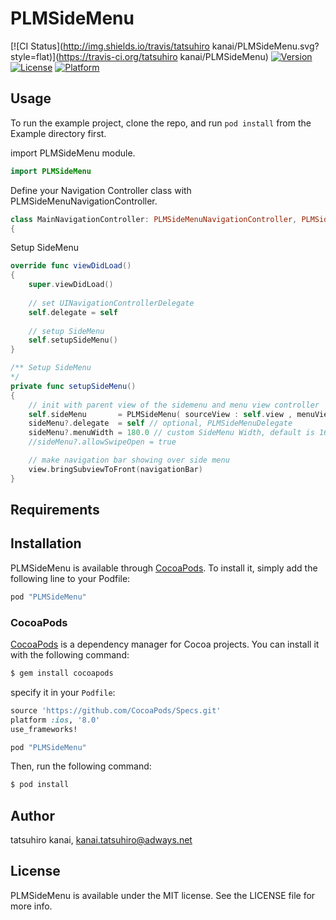 # PLMSideMenu

[![CI Status](http://img.shields.io/travis/tatsuhiro kanai/PLMSideMenu.svg?style=flat)](https://travis-ci.org/tatsuhiro kanai/PLMSideMenu)
[![Version](https://img.shields.io/cocoapods/v/PLMSideMenu.svg?style=flat)](http://cocoapods.org/pods/PLMSideMenu)
[![License](https://img.shields.io/cocoapods/l/PLMSideMenu.svg?style=flat)](http://cocoapods.org/pods/PLMSideMenu)
[![Platform](https://img.shields.io/cocoapods/p/PLMSideMenu.svg?style=flat)](http://cocoapods.org/pods/PLMSideMenu)

## Usage

To run the example project, clone the repo, and run `pod install` from the Example directory first.


import PLMSideMenu module.

```swift
import PLMSideMenu
```


Define your Navigation Controller class with PLMSideMenuNavigationController.

```swift
class MainNavigationController: PLMSideMenuNavigationController, PLMSideMenuDelegate , UINavigationControllerDelegate
{
```

Setup SideMenu

```swift
override func viewDidLoad()
{
    super.viewDidLoad()
    
    // set UINavigationControllerDelegate
    self.delegate = self
    
    // setup SideMenu
    self.setupSideMenu()
}

/** Setup SideMenu
*/
private func setupSideMenu()
{
    // init with parent view of the sidemenu and menu view controller
    self.sideMenu       = PLMSideMenu( sourceView : self.view , menuViewController : MenuViewController(), menuPosition:.Right)
    sideMenu?.delegate  = self // optional, PLMSideMenuDelegate
    sideMenu?.menuWidth = 180.0 // custom SideMenu Width, default is 160
    //sideMenu?.allowSwipeOpen = true

    // make navigation bar showing over side menu
    view.bringSubviewToFront(navigationBar)
}

```

## Requirements

## Installation

PLMSideMenu is available through [CocoaPods](http://cocoapods.org). To install
it, simply add the following line to your Podfile:

```ruby
pod "PLMSideMenu"
```

### CocoaPods

[CocoaPods](http://cocoapods.org) is a dependency manager for Cocoa projects. You can install it with the following command:

```bash
$ gem install cocoapods
```

specify it in your `Podfile`:

```ruby
source 'https://github.com/CocoaPods/Specs.git'
platform :ios, '8.0'
use_frameworks!

pod "PLMSideMenu"
```

Then, run the following command:

```bash
$ pod install
```

## Author

tatsuhiro kanai, kanai.tatsuhiro@adways.net

## License

PLMSideMenu is available under the MIT license. See the LICENSE file for more info.
